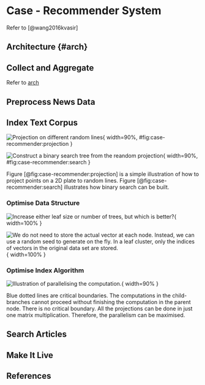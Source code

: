 # Case - Recommender System

Refer to [@wang2016kvasir]

## Architecture {#arch}


## Collect and Aggregate

Refer to [arch](#arch)


## Preprocess News Data


## Index Text Corpus

![Projection on different random lines](images/case-recommender/plot_01.png "plot_01"){ width=90%, #fig:case-recommender:projection }

![Construct a binary search tree from the reandom projection](images/case-recommender/plot_02.png "plot_01"){ width=90%, #fig:case-recommender:search }

Figure [@fig:case-recommender:projection] is a simple illustration of how to project points on a 2D plate to random lines. Figure [@fig:case-recommender:search] illustrates how binary search can be built.



### Optimise Data Structure

![Increase either leaf size or number of trees, but which is better?](images/case-recommender/plot_03.png "plot_03"){ width=100% }

![We do not need to store the actual vector at each node. Instead, we can use a random seed to generate on the fly. In a leaf cluster, only the indices of vectors in the original data set are stored.](images/case-recommender/plot_04.png "plot_04"){ width=100% }


### Optimise Index Algorithm

![Illustration of parallelising the computation.](images/case-recommender/plot_05.png "plot_05"){ width=90% }

Blue dotted lines are critical boundaries. The computations in the child-branches cannot proceed without finishing the computation in the parent node. There is no critical boundary. All the projections can be done in just one matrix multiplication. Therefore, the parallelism can be maximised.


## Search Articles


## Make It Live


## References
